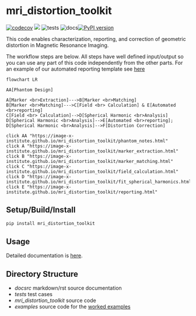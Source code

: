 # mri_distortion_toolkit  
[![codecov](https://codecov.io/gh/ACRF-Image-X-Institute/mri_distortion_toolkit/branch/main/graph/badge.svg?token=3MCT7S6KVK)](https://codecov.io/gh/ACRF-Image-X-Institute/mri_distortion_toolkit) ![](docsrc/__resources/interrogate.svg)  ![tests](https://github.com/ACRF-Image-X-Institute/MRI_DistortionQA/actions/workflows/run_tests.yml/badge.svg) ![docs](https://github.com/ACRF-Image-X-Institute/MRI_DistortionQA/actions/workflows/build_docs.yml/badge.svg)[![PyPI version](https://badge.fury.io/py/mri_distortion_toolkit.svg)](https://badge.fury.io/py/mri_distortion_toolkit)

This code enables characterization, reporting, and correction of geometric distortion in Magnetic Resonance Imaging.

The workflow steps are below. All steps have well defined input/output so you can use any part of this code independently from the other parts. For an example of our automated reporting template see [here](https://image-x-institute.github.io/mri_distortion_toolkit/_static/MR_QA_report_20_05_2022.html)

```mermaid
flowchart LR

AA[Phantom Design]

A[Marker <br>Extraction]--->B[Marker <br>Matching]
B[Marker <br>Matching]--->C[Field <br> Calculation] & E[Automated <br>reporting]
C[Field <br> Calculation]-->D[Spherical Harmonic <br>Analysis]
D[Spherical Harmonic <br>Analysis]-->E[Automated <br>reporting];
D[Spherical Harmonic <br>Analysis]-->F[Distortion Correction]

click AA "https://image-x-institute.github.io/mri_distortion_toolkit/phantom_notes.html"
click A "https://image-x-institute.github.io/mri_distortion_toolkit/marker_extraction.html"
click B "https://image-x-institute.github.io/mri_distortion_toolkit/marker_matching.html"
click C "https://image-x-institute.github.io/mri_distortion_toolkit/field_calculation.html"
click D "https://image-x-institute.github.io/mri_distortion_toolkit/fit_spherical_harmonics.html"
click E "https://image-x-institute.github.io/mri_distortion_toolkit/reporting.html"
```



## Setup/Build/Install

```bash
pip install mri_distortion_toolkit
```

## Usage

Detailed documentation is [here](https://image-x-institute.github.io/mri_distortion_toolkit/). 

## Directory Structure

- *docsrc* markdown/rst source documentation
- *tests* test cases
- *mri_distortion_toolkit* source code 
- *examples* source code for the [worked examples](https://image-x-institute.github.io/mri_distortion_toolkit/examples.html)
